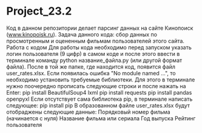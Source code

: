 # Project_23.2
Код в данном репозитории делает парсинг данных на сайте Кинопоиск (www.kinopoisk.ru). Задача данного кода: сбор данных по просмотренным и оцененным фильмам пользователей этого сайта.
Работа с кодом
Для работы кода необходимо перед запуском указать логин пользователя (9 цифр) в самом коде и после этого ввести в терминале команду python название_файла.py (или другой формат файла). После в той же папке, где находится код, появится файл user_rates.xlsx. Если появилась ошибка "No module named ...", то необходимо установить требуемые библиотеки. Для этого в терминале нужно поочередно прописать следующие строки и после нажать на Enter: 
pip install BeautifulSoup4 lxml
pip install requests
pip install pandas openpyxl
Если отсутствует сама библиотека pip, в терминале написать следующее:
pip install pip
В образованном файле user_rates.xlsx будут отобраджены следующие данные:
Порядковый номер фильма (начинается с нуля)
Название фильма или сериала
Год выпуска
Рейтинг пользователя
